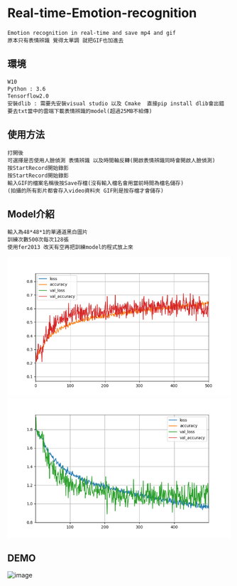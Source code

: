 # Real-time-Emotion-recognition
    Emotion recognition in real-time and save mp4 and gif
    原本只有表情辨識 覺得太單調 就把GIF也加進去
## 環境
    W10
    Python : 3.6
    Tensorflow2.0
    安裝dlib : 需要先安裝visual studio 以及 Cmake  直接pip install dlib會出錯
    要去txt當中的雲端下載表情辨識的model(超過25MB不給傳)
## 使用方法
    打開後
    可選擇是否使用人臉偵測 表情辨識 以及時間軸反轉(開啟表情辨識同時會開啟人臉偵測)
    按StartRecord開始錄影
    按StartRecord開始錄影
    輸入GIF的檔案名稱後按Save存檔(沒有輸入檔名會用當前時間為檔名儲存)
    (拍攝的所有影片都會存入video資料夾 GIF則是按存檔才會儲存)
## Model介紹
    輸入為48*48*1的單通道黑白圖片
    訓練次數500次每次128張
    使用fer2013 改天有空再把訓練model的程式放上來
![image](https://github.com/GODWOOD/Real-time-Emotion-recognition/blob/main/AC_500_65.png)
![image](https://github.com/GODWOOD/Real-time-Emotion-recognition/blob/main/L_500_65.png)
## DEMO
![image](https://github.com/GODWOOD/Real-time-Emotion-recognition/blob/main/demo.gif)

